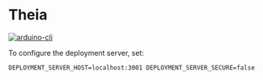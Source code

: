 # Theia

[![arduino-cli](https://img.shields.io/badge/arduino--cli-0.21.1-00979C)](https://github.com/arduino/arduino-cli/releases/tag/0.21.1)

To configure the deployment server, set:

```
DEPLOYMENT_SERVER_HOST=localhost:3001 DEPLOYMENT_SERVER_SECURE=false
```
